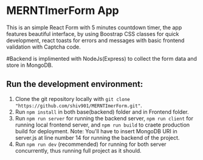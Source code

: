# MERNTImerForm App
This is an simple React Form with 5 minutes countdown timer, the app features beautiful interface, by using Boostrap CSS classes for quick development, react toasts for errors and messages with basic frontend validation with Captcha code.

#Backend is implimented with NodeJs(Express) to collect the form data and store in MongoDB. 

## Run the development environment:
1. Clone the git repository locally with ```git clone "https://github.com/shiv901/MERNTImerForm.git"```. 
2. Run ```npm install``` in both base(backend) folder and in Frontend folder.
3. Run ```npm run server``` for running the backend server, ```npm run client``` for running local frontend server, and ```npm run build``` to craete production build for deployment. Note: You'll have to insert MongoDB URI in server.js at line number 14 for running the backend of the project.
4. Run ```npm run dev``` (recommended) for running for both server concurrently, thus running full project as it should.  
